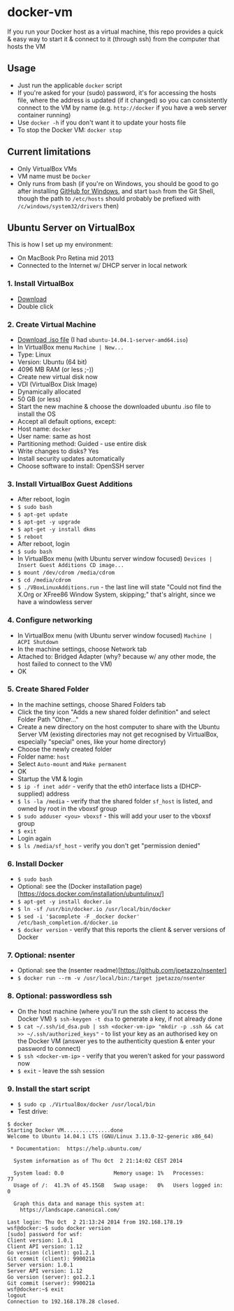 docker-vm
=========

If you run your Docker host as a virtual machine, this repo provides a quick & easy way to start it & connect to it (through ssh) from the computer that hosts the VM

## Usage
- Just run the applicable `docker` script
- If you're asked for your (sudo) password, it's for accessing the hosts file, where the address is updated (if it changed) so you can consistently connect to the VM by name (e.g. `http://docker` if you have a web server container running)
- Use `docker -h` if you don't want it to update your hosts file
- To stop the Docker VM: `docker stop`

## Current limitations
- Only VirtualBox VMs
- VM name must be `Docker`
- Only runs from bash (if you're on Windows, you should be good to go after installing [GitHub for Windows](https://windows.github.com/), and start `bash` from the Git Shell, though the path to `/etc/hosts` should probably be prefixed with `/c/windows/system32/drivers` then)

## Ubuntu Server on VirtualBox
This is how I set up my environment:

- On MacBook Pro Retina mid 2013
- Connected to the Internet w/ DHCP server in local network

### 1. Install VirtualBox
- [Download](https://www.virtualbox.org/wiki/Downloads)
- Double click

### 2. Create Virtual Machine
- [Download .iso file](http://www.ubuntu.com/download/server) (I had `ubuntu-14.04.1-server-amd64.iso`)
- In VirtualBox menu `Machine | New...`
- Type: Linux
- Version: Ubuntu (64 bit)
- 4096 MB RAM (or less ;-))
- Create new virtual disk now
- VDI (VirtualBox Disk Image)
- Dynamically allocated
- 50 GB (or less)
- Start the new machine & choose the downloaded ubuntu .iso file to install the OS
- Accept all default options, except:
- Host name: `docker`
- User name: same as host
- Partitioning method: Guided - use entire disk
- Write changes to disks? Yes
- Install security updates automatically
- Choose software to install: OpenSSH server

### 3. Install VirtualBox Guest Additions
- After reboot, login
- `$ sudo bash`
- `$ apt-get update`
- `$ apt-get -y upgrade`
- `$ apt-get -y install dkms`
- `$ reboot`
- After reboot, login
- `$ sudo bash`
- In VirtualBox menu (with Ubuntu server window focused) `Devices | Insert Guest Additions CD image...`
- `$ mount /dev/cdrom /media/cdrom`
- `$ cd /media/cdrom`
- `$ ./VBoxLinuxAdditions.run` - the last line will state "Could not find the X.Org or XFree86 Window System, skipping;" that's alright, since we have a windowless server

### 4. Configure networking
- In VirtualBox menu (with Ubuntu server window focused) `Machine | ACPI Shutdown`
- In the machine settings, choose Network tab
- Attached to: Bridged Adapter (why? because w/ any other mode, the host failed to connect to the VM)
- OK

### 5. Create Shared Folder
- In the machine settings, choose Shared Folders tab
- Click the tiny icon "Adds a new shared folder definition" and select Folder Path "Other..."
- Create a new directory on the host computer to share with the Ubuntu Server VM (existing directories may not get recognised by VirtualBox, especially "special" ones, like your home directory)
- Choose the newly created folder
- Folder name: `host`
- Select `Auto-mount` and `Make permanent`
- OK
- Startup the VM & login
- `$ ip -f inet addr` - verify that the eth0 interface lists a (DHCP-supplied) address
- `$ ls -la /media` - verify that the shared folder `sf_host` is listed, and owned by root in the vboxsf group
- `$ sudo adduser <you> vboxsf` - this will add your user to the vboxsf group
- `$ exit`
- Login again
- `$ ls /media/sf_host` - verify you don't get "permission denied"

### 6. Install Docker
- `$ sudo bash`
- Optional: see the (Docker installation page)[https://docs.docker.com/installation/ubuntulinux/]
- `$ apt-get -y install docker.io`
- `$ ln -sf /usr/bin/docker.io /usr/local/bin/docker`
- `$ sed -i '$acomplete -F _docker docker' /etc/bash_completion.d/docker.io`
- `$ docker version` - verify that this reports the client & server versions of Docker

### 7. Optional: nsenter
- Optional: see the (nsenter readme)[https://github.com/jpetazzo/nsenter]
- `$ docker run --rm -v /usr/local/bin:/target jpetazzo/nsenter`

### 8. Optional: passwordless ssh
- On the host machine (where you'll run the ssh client to access the Docker VM) `$ ssh-keygen -t dsa` to generate a key, if not already done
- `$ cat ~/.ssh/id_dsa.pub | ssh <docker-vm-ip> "mkdir -p .ssh && cat >> ~/.ssh/authorized_keys"` - to list your key as an authorised key on the Docker VM (answer yes to the authenticity question & enter your password to connect)
- `$ ssh <docker-vm-ip>` - verify that you weren't asked for your password now
- `$ exit` - leave the ssh session

### 9. Install the start script
- `$ sudo cp ./VirtualBox/docker /usr/local/bin`
- Test drive:
```
$ docker
Starting Docker VM...............done
Welcome to Ubuntu 14.04.1 LTS (GNU/Linux 3.13.0-32-generic x86_64)

 * Documentation:  https://help.ubuntu.com/

  System information as of Thu Oct  2 21:14:02 CEST 2014

  System load: 0.0                Memory usage: 1%   Processes:       77
  Usage of /:  41.3% of 45.15GB   Swap usage:   0%   Users logged in: 0

  Graph this data and manage this system at:
    https://landscape.canonical.com/

Last login: Thu Oct  2 21:13:24 2014 from 192.168.178.19
wsf@docker:~$ sudo docker version
[sudo] password for wsf: 
Client version: 1.0.1
Client API version: 1.12
Go version (client): go1.2.1
Git commit (client): 990021a
Server version: 1.0.1
Server API version: 1.12
Go version (server): go1.2.1
Git commit (server): 990021a
wsf@docker:~$ exit
logout
Connection to 192.168.178.28 closed.
```


